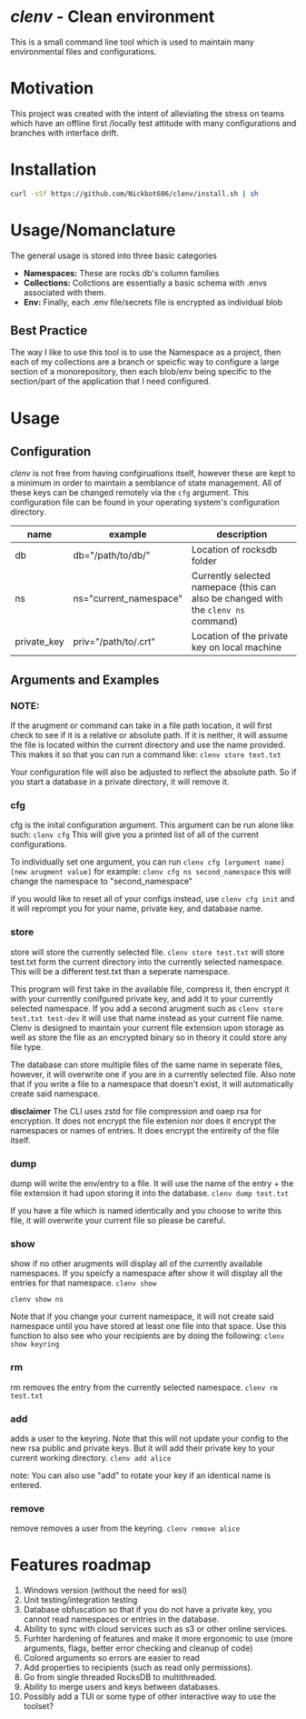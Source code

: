 # *clenv* - Clean environment
This is a small command line tool which is used to maintain many environmental files and configurations. 

# Motivation
This project was created with the intent of alleviating the stress on teams which have an offline first /locally test attitude with many configurations and branches with interface drift. 

# Installation

```bash
curl -sSf https://github.com/Nickbot606/clenv/install.sh | sh
```

# Usage/Nomanclature

The general usage is stored into three basic categories 
- **Namespaces:** These are rocks db's column families
- **Collections:** Collctions are essentially a basic schema with .envs associated with them. 
- **Env:** Finally, each .env file/secrets file is encrypted as individual blob

## Best Practice
The way I like to use this tool is to use the Namespace as a project, then each of my collections are a branch or speicfic way to configure a large section of a monorepository, then each blob/env being specific to the section/part of the application that I need configured.

# Usage
## Configuration
*clenv* is not free from having confgiruations itself, however these are kept to a minimum in order to maintain a semblance of state management. All of these keys can be changed remotely via the `cfg` argument.
This configuration file can be found in your operating system's configuration directory.

| name | example | description |
| --- | --- | --- |
| db | db="/path/to/db/" | Location of rocksdb folder |
| ns | ns="current_namespace" | Currently selected namepace (this can also be changed with the `clenv ns` command) |
| private_key | priv="/path/to/.crt" | Location of the private key on local machine |

## Arguments and Examples

### NOTE:
If the arugment or command can take in a file path location, it will first check to see if it is a relative or absolute path. If it is neither, it will assume the file is located within the current directory and use the name provided. This makes it so that you can run a command like:
`clenv store text.txt`

Your configuration file will also be adjusted to reflect the absolute path. So if you start a database in a private directory, it will remove it. 


### cfg
cfg is the inital configuration argument. This argument can be run alone like such: 
`clenv cfg`
This will give you a printed list of all of the current configurations.

To individually set one argument, you can run 
`clenv cfg [argument name] [new arugment value]`
for example: `clenv cfg ns second_namespace`
this will change the namespace to "second_namespace"

if you would like to reset all of your configs instead, use 
`clenv cfg init` and it will reprompt you for your name, private key, and database name.

### store
store will store the currently selected file. 
`clenv store test.txt` will store test.txt form the current directory into the currently selected namespace. This will be a different test.txt than a seperate namespace.

This program will first take in the available file, compress it, then encrypt it with your currently conifgured private key, and add it to your currently selected namespace. If you add a second arugment such as `clenv store test.txt test-dev` it will use that name instead as your current file name. Clenv is designed to maintain your current file extension upon storage as well as store the file as an encrypted binary so in theory it could store any file type.

The database can store multiple files of the same name in seperate files, however, it will overwrite one if you are in a currently selected file.
Also note that if you write a file to a namespace that doesn't exist, it will automatically create said namespace.

**disclaimer**
The CLI uses zstd for file compression and oaep rsa for encryption. It does not encrypt the file extenion nor does it encrypt the namespaces or names of entries. It does encrypt the entireity of the file itself.

### dump
dump will write the env/entry to a file. It will use the name of the entry + the file extension it had upon storing it into the database.
`clenv dump test.txt`

If you have a file which is named identically and you choose to write this file, it will overwrite your current file so please be careful.

### show
show if no other arugments will display all of the currently available namespaces. If you speicfy a namespace after show it will display all the entries for that namespace.
`clenv show`

`clenv show ns`

Note that if you change your current namespace, it will not create said namespace until you have stored at least one file into that space.
Use this function to also see who your recipients are by doing the following: 
`clenv show keyring`

### rm
rm removes the entry from the currently selected namespace. 
`clenv rm test.txt`

### add
adds a user to the keyring. Note that this will not update your config to the new rsa public and private keys. But it will add their private key to your current working directory.
`clenv add alice`

note: You can also use "add" to rotate your key if an identical name is entered.

### remove
remove removes a user from the keyring.
`clenv remove alice`

# Features roadmap
1. Windows version (without the need for wsl)
2. Unit testing/integration testing
3. Database obfuscation so that if you do not have a private key, you cannot read namespaces or entries in the database.
4. Ability to sync with cloud services such as s3 or other online services.
5. Furhter hardening of features and make it more ergonomic to use (more arguments, flags, better error checking and cleanup of code)
6. Colored arguments so errors are easier to read
7. Add properties to recipients (such as read only permissions).
8. Go from single threaded RocksDB to multithreaded.
9. Ability to merge users and keys between databases.
10. Possibly add a TUI or some type of other interactive way to use the toolset?